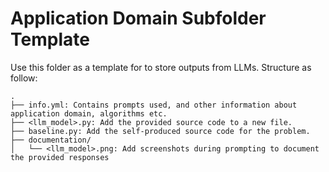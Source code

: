 # Application Domain Subfolder Template
Use this folder as a template for to store outputs from LLMs. Structure as follow:

```
.
├── info.yml: Contains prompts used, and other information about application domain, algorithms etc. 
├── <llm_model>.py: Add the provided source code to a new file. 
├── baseline.py: Add the self-produced source code for the problem.
├── documentation/
│   └── <llm_model>.png: Add screenshots during prompting to document the provided responses
```